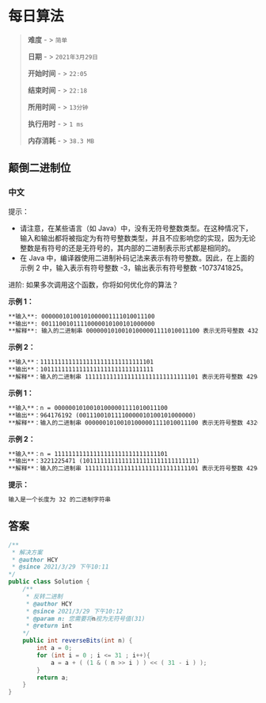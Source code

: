 # 每日算法

> **难度**  - > `简单`
>
> **日期** - > `2021年3月29日`
>
> **开始时间** - > `22:05`
>
> **结束时间** - > `22:18`
>
> **所用时间** - > `13分钟`
>
> **执行用时** - > `1 ms`
>
> **内存消耗** - > `38.3 MB`

## 颠倒二进制位

### 中文

提示：

- 请注意，在某些语言（如 Java）中，没有无符号整数类型。在这种情况下，输入和输出都将被指定为有符号整数类型，并且不应影响您的实现，因为无论整数是有符号的还是无符号的，其内部的二进制表示形式都是相同的。
- 在 Java 中，编译器使用二进制补码记法来表示有符号整数。因此，在上面的 示例 2 中，输入表示有符号整数 -3，输出表示有符号整数 -1073741825。

进阶:
如果多次调用这个函数，你将如何优化你的算法？

**示例 1：**

```markdown
**输入**: 00000010100101000001111010011100
**输出**: 00111001011110000010100101000000
**解释**: 输入的二进制串 00000010100101000001111010011100 表示无符号整数 43261596，因此返回 964176192，其二进制表示形式为 00111001011110000010100101000000。
```

**示例 2：**

```markdown
**输入**：11111111111111111111111111111101
**输出**：10111111111111111111111111111111
**解释**：输入的二进制串 11111111111111111111111111111101 表示无符号整数 4294967293，因此返回 3221225471 其二进制表示形式为 10111111111111111111111111111111 。
```

**示例 1：**

```markdown
**输入**：n = 00000010100101000001111010011100
**输出**：964176192 (00111001011110000010100101000000)
**解释**：输入的二进制串 00000010100101000001111010011100 表示无符号整数 43261596，因此返回 964176192，其二进制表示形式为 00111001011110000010100101000000。
```

**示例 2：**

```markdown
**输入**：n = 11111111111111111111111111111101
**输出**：3221225471 (10111111111111111111111111111111)
**解释**：输入的二进制串 11111111111111111111111111111101 表示无符号整数 4294967293，因此返回 3221225471 其二进制表示形式为 10111111111111111111111111111111 。
```

**提示：**

```markdown
输入是一个长度为 32 的二进制字符串
```

## 答案

```java
/**
 * 解决方案
 * @author HCY
 * @since 2021/3/29 下午10:11
*/
public class Solution {
    /**
     * 反转二进制
     * @author HCY
     * @since 2021/3/29 下午10:12
     * @param n: 您需要将n视为无符号值(31)
     * @return int
    */
    public int reverseBits(int n) {
        int a = 0;
        for (int i = 0 ; i <= 31 ; i++){
            a = a + ( (1 & ( n >> i ) ) << ( 31 - i ) );
        }
        return a;
    }
}
```
